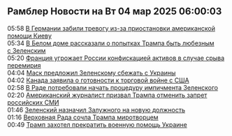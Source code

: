 <h2>Рамблер Новости на Вт 04 мар 2025 06:00:03</h2>
<div class="rssn table">
  <span class="smaller gray hspace">05:58</span> <a class="nodecor" href="https://news.rambler.ru/world/54292096-v-germanii-zabili-trevogu-iz-za-priostanovki-amerikanskoy-pomoschi-kievu/">В Германии забили тревогу из-за приостановки американской помощи Киеву</a>
</div>
<div class="rssn table">
  <span class="smaller gray hspace">05:34</span> <a class="nodecor" href="https://news.rambler.ru/world/54292107-v-belom-dome-rasskazali-o-popytkah-trampa-byt-lyubeznym-s-zelenskim/">В Белом доме рассказали о попытках Трампа быть любезным с Зеленским</a>
</div>
<div class="rssn table">
  <span class="smaller gray hspace">05:20</span> <a class="nodecor" href="https://news.rambler.ru/world/54292033-frantsiya-ugrozhaet-rossii-konfiskatsiey-aktivov-v-sluchae-sryva-peremiriya/">Франция угрожает России конфискацией активов в случае срыва перемирия</a>
</div>
<div class="rssn table">
  <span class="smaller gray hspace">04:04</span> <a class="nodecor" href="https://news.rambler.ru/world/54291930-mask-predlozhil-zelenskomu-sbezhat-s-ukrainy/">Маск предложил Зеленскому сбежать с Украины</a>
</div>
<div class="rssn table">
  <span class="smaller gray hspace">04:02</span> <a class="nodecor" href="https://news.rambler.ru/world/54291581-kanada-zayavila-o-gotovnosti-k-torgovoy-voyne-s-ssha/">Канада заявила о готовности к торговой войне с США</a>
</div>
<div class="rssn table">
  <span class="smaller gray hspace">02:58</span> <a class="nodecor" href="https://news.rambler.ru/world/54290619-v-rade-potrebovali-nachat-protseduru-impichmenta-zelenskogo/">В Раде потребовали начать процедуру импичмента Зеленского</a>
</div>
<div class="rssn table">
  <span class="smaller gray hspace">02:20</span> <a class="nodecor" href="https://news.rambler.ru/world/54291850-amerikanskiy-zhurnalist-prizval-trampa-otmenit-zapret-rossiyskih-smi/">Американский журналист призвал Трампа отменить запрет российских СМИ</a>
</div>
<div class="rssn table">
  <span class="smaller gray hspace">01:46</span> <a class="nodecor" href="https://news.rambler.ru/world/54291841-zelenskiy-naznachil-zaluzhnogo-na-novuyu-dolzhnost/">Зеленский назначил Залужного на новую должность</a>
</div>
<div class="rssn table">
  <span class="smaller gray hspace">01:16</span> <a class="nodecor" href="https://news.rambler.ru/world/54291815-verhovnaya-rada-sochla-trampa-mirotvortsem/">Верховная Рада сочла Трампа миротворцем</a>
</div>
<div class="rssn table">
  <span class="smaller gray hspace">00:49</span> <a class="nodecor" href="https://news.rambler.ru/world/54291775-tramp-zahotel-prekratit-voennuyu-pomosch-ukraine/">Трамп захотел прекратить военную помощь Украине</a>
</div>